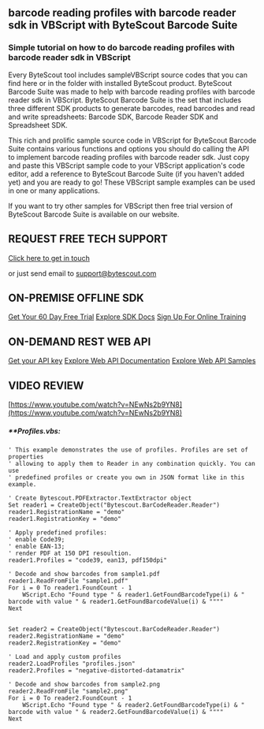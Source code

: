 ## barcode reading profiles with barcode reader sdk in VBScript with ByteScout Barcode Suite

### Simple tutorial on how to do barcode reading profiles with barcode reader sdk in VBScript

Every ByteScout tool includes sampleVBScript source codes that you can find here or in the folder with installed ByteScout product. ByteScout Barcode Suite was made to help with barcode reading profiles with barcode reader sdk in VBScript. ByteScout Barcode Suite is the set that includes three different SDK products to generate barcodes, read barcodes and read and write spreadsheets: Barcode SDK, Barcode Reader SDK and Spreadsheet SDK.

This rich and prolific sample source code in VBScript for ByteScout Barcode Suite contains various functions and options you should do calling the API to implement barcode reading profiles with barcode reader sdk.  Just copy and paste this VBScript sample code to your VBScript application's code editor, add a reference to ByteScout Barcode Suite (if you haven't added yet) and you are ready to go! These VBScript sample examples can be used in one or many applications.

 If you want to try other samples for VBScript then free trial version of ByteScout Barcode Suite is available on our website.

## REQUEST FREE TECH SUPPORT

[Click here to get in touch](https://bytescout.zendesk.com/hc/en-us/requests/new?subject=ByteScout%20Barcode%20Suite%20Question)

or just send email to [support@bytescout.com](mailto:support@bytescout.com?subject=ByteScout%20Barcode%20Suite%20Question) 

## ON-PREMISE OFFLINE SDK 

[Get Your 60 Day Free Trial](https://bytescout.com/download/web-installer?utm_source=github-readme)
[Explore SDK Docs](https://bytescout.com/documentation/index.html?utm_source=github-readme)
[Sign Up For Online Training](https://academy.bytescout.com/)


## ON-DEMAND REST WEB API

[Get your API key](https://pdf.co/documentation/api?utm_source=github-readme)
[Explore Web API Documentation](https://pdf.co/documentation/api?utm_source=github-readme)
[Explore Web API Samples](https://github.com/bytescout/ByteScout-SDK-SourceCode/tree/master/PDF.co%20Web%20API)

## VIDEO REVIEW

[https://www.youtube.com/watch?v=NEwNs2b9YN8](https://www.youtube.com/watch?v=NEwNs2b9YN8)




<!-- code block begin -->

##### ****Profiles.vbs:**
    
```
' This example demonstrates the use of profiles. Profiles are set of properties 
' allowing to apply them to Reader in any combination quickly. You can use 
' predefined profiles or create you own in JSON format like in this example.

' Create Bytescout.PDFExtractor.TextExtractor object
Set reader1 = CreateObject("Bytescout.BarCodeReader.Reader")
reader1.RegistrationName = "demo"
reader1.RegistrationKey = "demo"

' Apply predefined profiles:
' enable Code39;
' enable EAN-13;
' render PDF at 150 DPI resoultion.
reader1.Profiles = "code39, ean13, pdf150dpi"

' Decode and show barcodes from sample1.pdf
reader1.ReadFromFile "sample1.pdf"
For i = 0 To reader1.FoundCount - 1
    WScript.Echo "Found type " & reader1.GetFoundBarcodeType(i) & " barcode with value " & reader1.GetFoundBarcodeValue(i) & """"
Next


Set reader2 = CreateObject("Bytescout.BarCodeReader.Reader")
reader2.RegistrationName = "demo"
reader2.RegistrationKey = "demo"

' Load and apply custom profiles
reader2.LoadProfiles "profiles.json"
reader2.Profiles = "negative-distorted-datamatrix"

' Decode and show barcodes from sample2.png
reader2.ReadFromFile "sample2.png"
For i = 0 To reader2.FoundCount - 1
    WScript.Echo "Found type " & reader2.GetFoundBarcodeType(i) & " barcode with value " & reader2.GetFoundBarcodeValue(i) & """"
Next

```

<!-- code block end -->